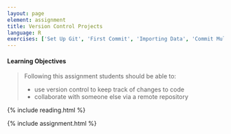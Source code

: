 ```yaml
---
layout: page
element: assignment
title: Version Control Projects
language: R
exercises: ['Set Up Git', 'First Commit', 'Importing Data', 'Commit Multiple Files', 'Pushing Changes', 'Pulling and Pushing', 'Project Proposal']
---
```


#### Learning Objectives

> Following this assignment students should be able to:
>
> - use version control to keep track of changes to code
> - collaborate with someone else via a remote repository

{% include reading.html %}

{% include assignment.html %}
